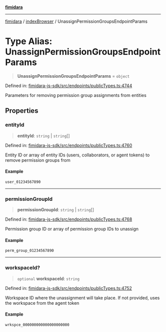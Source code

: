 [**fimidara**](../../README.md)

***

[fimidara](../../modules.md) / [indexBrowser](../README.md) / UnassignPermissionGroupsEndpointParams

# Type Alias: UnassignPermissionGroupsEndpointParams

> **UnassignPermissionGroupsEndpointParams** = `object`

Defined in: [fimidara-js-sdk/src/endpoints/publicTypes.ts:4744](https://github.com/softkave/fimidara/blob/feac071900ab8644442d355e5cb5db9df2f34600/fimidara-js-sdk/src/endpoints/publicTypes.ts#L4744)

Parameters for removing permission group assignments from entities

## Properties

### entityId

> **entityId**: `string` \| `string`[]

Defined in: [fimidara-js-sdk/src/endpoints/publicTypes.ts:4760](https://github.com/softkave/fimidara/blob/feac071900ab8644442d355e5cb5db9df2f34600/fimidara-js-sdk/src/endpoints/publicTypes.ts#L4760)

Entity ID or array of entity IDs (users, collaborators, or agent tokens) to remove permission groups from

#### Example

```
user_01234567890
```

***

### permissionGroupId

> **permissionGroupId**: `string` \| `string`[]

Defined in: [fimidara-js-sdk/src/endpoints/publicTypes.ts:4768](https://github.com/softkave/fimidara/blob/feac071900ab8644442d355e5cb5db9df2f34600/fimidara-js-sdk/src/endpoints/publicTypes.ts#L4768)

Permission group ID or array of permission group IDs to unassign

#### Example

```
perm_group_01234567890
```

***

### workspaceId?

> `optional` **workspaceId**: `string`

Defined in: [fimidara-js-sdk/src/endpoints/publicTypes.ts:4752](https://github.com/softkave/fimidara/blob/feac071900ab8644442d355e5cb5db9df2f34600/fimidara-js-sdk/src/endpoints/publicTypes.ts#L4752)

Workspace ID where the unassignment will take place. If not provided, uses the workspace from the agent token

#### Example

```
wrkspce_000000000000000000000
```
